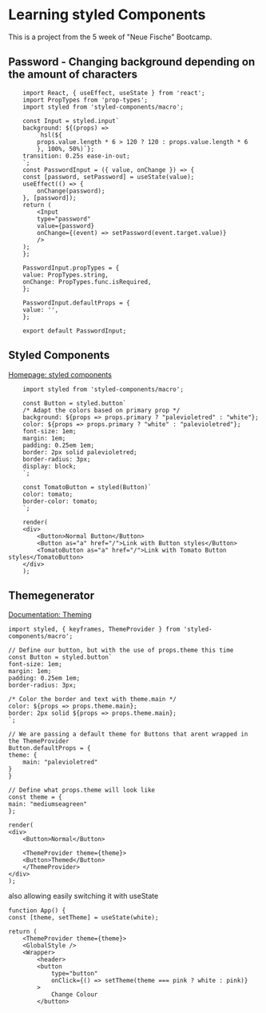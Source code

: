 # Learning styled Components

This is a project from the 5 week of "Neue Fische" Bootcamp.

## Password - Changing background depending on the amount of characters

        import React, { useEffect, useState } from 'react';
        import PropTypes from 'prop-types';
        import styled from 'styled-components/macro';

        const Input = styled.input`
        background: ${(props) =>
            `hsl(${
            props.value.length * 6 > 120 ? 120 : props.value.length * 6
            }, 100%, 50%)`};
        transition: 0.25s ease-in-out;
        `;
        const PasswordInput = ({ value, onChange }) => {
        const [password, setPassword] = useState(value);
        useEffect(() => {
            onChange(password);
        }, [password]);
        return (
            <Input
            type="password"
            value={password}
            onChange={(event) => setPassword(event.target.value)}
            />
        );
        };

        PasswordInput.propTypes = {
        value: PropTypes.string,
        onChange: PropTypes.func.isRequired,
        };

        PasswordInput.defaultProps = {
        value: '',
        };

        export default PasswordInput;

## Styled Components

[Homepage: styled components](https://styled-components.com/)

        import styled from 'styled-components/macro';

        const Button = styled.button`
        /* Adapt the colors based on primary prop */
        background: ${props => props.primary ? "palevioletred" : "white"};
        color: ${props => props.primary ? "white" : "palevioletred"};
        font-size: 1em;
        margin: 1em;
        padding: 0.25em 1em;
        border: 2px solid palevioletred;
        border-radius: 3px;
        display: block;
        `;

        const TomatoButton = styled(Button)`
        color: tomato;
        border-color: tomato;
        `;

        render(
        <div>
            <Button>Normal Button</Button>
            <Button as="a" href="/">Link with Button styles</Button>
            <TomatoButton as="a" href="/">Link with Tomato Button styles</TomatoButton>
        </div>
        );

## Themegenerator

[Documentation: Theming](https://styled-components.com/docs/advanced#theming)

    import styled, { keyframes, ThemeProvider } from 'styled-components/macro';

    // Define our button, but with the use of props.theme this time
    const Button = styled.button`
    font-size: 1em;
    margin: 1em;
    padding: 0.25em 1em;
    border-radius: 3px;

    /* Color the border and text with theme.main */
    color: ${props => props.theme.main};
    border: 2px solid ${props => props.theme.main};
    `;

    // We are passing a default theme for Buttons that arent wrapped in the ThemeProvider
    Button.defaultProps = {
    theme: {
        main: "palevioletred"
    }
    }

    // Define what props.theme will look like
    const theme = {
    main: "mediumseagreen"
    };

    render(
    <div>
        <Button>Normal</Button>

        <ThemeProvider theme={theme}>
        <Button>Themed</Button>
        </ThemeProvider>
    </div>
    );

also allowing easily switching it with useState

    function App() {
    const [theme, setTheme] = useState(white);

    return (
        <ThemeProvider theme={theme}>
        <GlobalStyle />
        <Wrapper>
            <header>
            <button
                type="button"
                onClick={() => setTheme(theme === pink ? white : pink)}
            >
                Change Colour
            </button>
